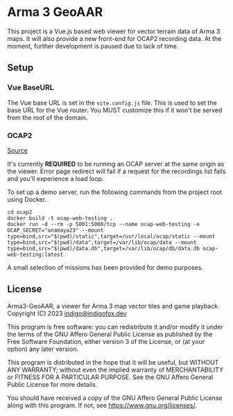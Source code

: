 # Arma 3 GeoAAR

This project is a Vue.js based web viewer for vector terrain data of Arma 3 maps. It will also provide a new front-end for OCAP2 recording data. At the moment, further development is paused due to lack of time.

## Setup

### Vue BaseURL

The Vue base URL is set in the `vite.config.js` file. This is used to set the base URL for the Vue router. You MUST customize this if it won't be served from the root of the domain.

### OCAP2

[Source](https://github.com/OCAP2)

It's currently **REQUIRED** to be running an OCAP server at the same origin as the viewer. Error page redirect will fail if a request for the recordings list fails and you'll experience a load loop.

To set up a demo server, run the following commands from the project root using Docker.

```shell
cd ocap2
docker build -t ocap-web-testing .
docker run -d --rm -p 5001:5000/tcp --name ocap-web-testing -e OCAP_SECRET="anamaya23" --mount type=bind,src="$(pwd)/static",target=/usr/local/ocap/static --mount type=bind,src="$(pwd)/data",target=/var/lib/ocap/data --mount type=bind,src="$(pwd)/data.db",target=/var/lib/ocap/db/data.db ocap-web-testing:latest
```

A small selection of missions has been provided for demo purposes.

## License

Arma3-GeoAAR, a viewer for Arma 3 map vector tiles and game playback.
Copyright (C) 2023 indigo@indigofox.dev

This program is free software: you can redistribute it and/or modify
it under the terms of the GNU Affero General Public License as published
by the Free Software Foundation, either version 3 of the License, or
(at your option) any later version.

This program is distributed in the hope that it will be useful,
but WITHOUT ANY WARRANTY; without even the implied warranty of
MERCHANTABILITY or FITNESS FOR A PARTICULAR PURPOSE.  See the
GNU Affero General Public License for more details.

You should have received a copy of the GNU Affero General Public License
along with this program.  If not, see <https://www.gnu.org/licenses/>.
